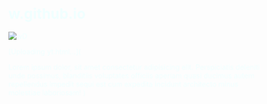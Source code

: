 # w.github.io


![wD](https://github.com/Tushu0709/w.github.io/assets/146774593/119cdd7e-e17a-42b2-b1db-70d3f90f87df)




[Uploading yt.html…](<!DOCTYPE html>
<html lang="en">
<head>
    <meta charset="UTF-8">
    <meta name="viewport" content="width=device-width, initial-scale=1.0">
    <title>second page</title>
</head>
<body background="C:\Users\kscha\Desktop\wa\wD.png" style="color: azure;">
    Lorem ipsum dolor, sit amet consectetur adipisicing elit. Perspiciatis deleniti unde possimus, blanditiis voluptates officiis aperiam quasi ducimus autem repellendus impedit sequi est cum expedita incidunt architecto minus molestiae laboriosam!
</body>
</html>)
